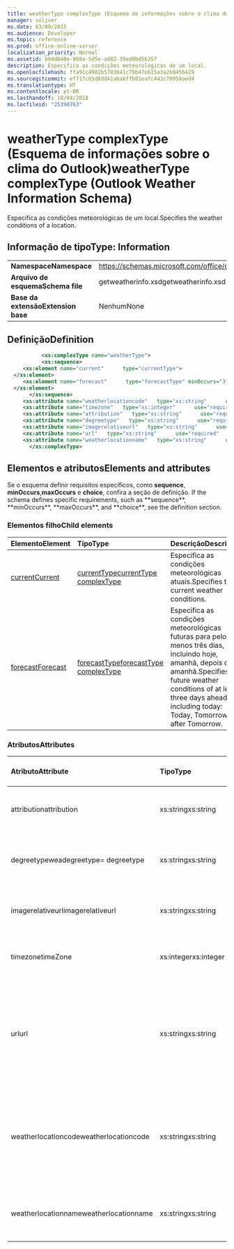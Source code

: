 ```yaml
---
title: weatherType complexType (Esquema de informações sobre o clima do Outlook)
manager: soliver
ms.date: 03/09/2015
ms.audience: Developer
ms.topic: reference
ms.prod: office-online-server
localization_priority: Normal
ms.assetid: b94d848e-868a-5d5e-ad82-39ed9bd5b357
description: Especifica as condições meteorológicas de um local.
ms.openlocfilehash: ffa91c4982b5703041c79b47eb15a3a2b845b429
ms.sourcegitcommit: ef717c65d8dd41ababffb01eafc443c79950aed4
ms.translationtype: HT
ms.contentlocale: pt-BR
ms.lasthandoff: 10/04/2018
ms.locfileid: "25398763"
---
```

# <a name="weathertype-complextype-outlook-weather-information-schema"></a><span data-ttu-id="52d5e-103">weatherType complexType (Esquema de informações sobre o clima do Outlook)</span><span class="sxs-lookup"><span data-stu-id="52d5e-103">weatherType complexType (Outlook Weather Information Schema)</span></span>

<span data-ttu-id="52d5e-104">Especifica as condições meteorológicas de um local.</span><span class="sxs-lookup"><span data-stu-id="52d5e-104">Specifies the weather conditions of a location.</span></span>
  
## <a name="type-information"></a><span data-ttu-id="52d5e-105">Informação de tipo</span><span class="sxs-lookup"><span data-stu-id="52d5e-105">Type: Information</span></span>

|||
|:-----|:-----|
|<span data-ttu-id="52d5e-106">**Namespace**</span><span class="sxs-lookup"><span data-stu-id="52d5e-106">**Namespace**</span></span> <br/> |https://schemas.microsoft.com/office/outlook/15/getweatherinfo.xsd  <br/> |
|<span data-ttu-id="52d5e-107">**Arquivo de esquema**</span><span class="sxs-lookup"><span data-stu-id="52d5e-107">**Schema file**</span></span> <br/> |<span data-ttu-id="52d5e-108">getweatherinfo.xsd</span><span class="sxs-lookup"><span data-stu-id="52d5e-108">getweatherinfo.xsd</span></span>  <br/> |
|<span data-ttu-id="52d5e-109">**Base da extensão**</span><span class="sxs-lookup"><span data-stu-id="52d5e-109">**Extension base**</span></span> <br/> |<span data-ttu-id="52d5e-110">Nenhum</span><span class="sxs-lookup"><span data-stu-id="52d5e-110">None</span></span>  <br/> |
   
## <a name="definition"></a><span data-ttu-id="52d5e-111">Definição</span><span class="sxs-lookup"><span data-stu-id="52d5e-111">Definition</span></span>

```XML
           <xs:complexType name="weatherType">
           <xs:sequence>
     <xs:element name="current"      type="currentType">
  </xs:element>  
     <xs:element name="forecast"      type="forecastType" minOccurs="3"     maxOccurs="unbounded"    >
  </xs:element>  
       </xs:sequence>
     <xs:attribute name="weatherlocationcode"   type="xs:string"      use="required"     />
     <xs:attribute name="timezone"   type="xs:integer"      use="required"     />
     <xs:attribute name="attribution"   type="xs:string"      use="required"     />
     <xs:attribute name="degreetype"   type="xs:string"      use="required"     />
     <xs:attribute name="imagerelativeurl"   type="xs:string"      use="required"     />
     <xs:attribute name="url"   type="xs:string"      use="required"     />
     <xs:attribute name="weatherlocationname"   type="xs:string"      use="required"     />
       </xs:complexType>

```

## <a name="elements-and-attributes"></a><span data-ttu-id="52d5e-112">Elementos e atributos</span><span class="sxs-lookup"><span data-stu-id="52d5e-112">Elements and attributes</span></span>

<span data-ttu-id="52d5e-113">Se o esquema definir requisitos específicos, como **sequence**, **minOccurs**,**maxOccurs** e **choice**, confira a seção de definição.</span><span class="sxs-lookup"><span data-stu-id="52d5e-113">
    If the schema defines specific requirements, such as \*\*sequence\*\*, \*\*minOccurs**,
    \*\*maxOccurs\**, and
    \*\*choice\*\*, see the definition section.
</span></span> 
  
### <a name="child-elements"></a><span data-ttu-id="52d5e-114">Elementos filho</span><span class="sxs-lookup"><span data-stu-id="52d5e-114">Child elements</span></span>

|<span data-ttu-id="52d5e-115">**Elemento**</span><span class="sxs-lookup"><span data-stu-id="52d5e-115">**Element**</span></span>|<span data-ttu-id="52d5e-116">**Tipo**</span><span class="sxs-lookup"><span data-stu-id="52d5e-116">**Type**</span></span>|<span data-ttu-id="52d5e-117">**Descrição**</span><span class="sxs-lookup"><span data-stu-id="52d5e-117">**Description**</span></span>|
|:-----|:-----|:-----|
|[<span data-ttu-id="52d5e-118">current</span><span class="sxs-lookup"><span data-stu-id="52d5e-118">Current</span></span>](current-element-weathertype-complextypeoutlook-weather-information-schema.md) <br/> |[<span data-ttu-id="52d5e-119">currentType</span><span class="sxs-lookup"><span data-stu-id="52d5e-119">currentType complexType</span></span>](currenttype-complextype-outlook-weather-information-schema.md) <br/> |<span data-ttu-id="52d5e-120">Especifica as condições meteorológicas atuais.</span><span class="sxs-lookup"><span data-stu-id="52d5e-120">Specifies the current weather conditions.</span></span>  <br/> |
|[<span data-ttu-id="52d5e-121">forecast</span><span class="sxs-lookup"><span data-stu-id="52d5e-121">Forecast</span></span>](forecast-element-weathertype-complextypeoutlook-weather-information-schema.md) <br/> |[<span data-ttu-id="52d5e-122">forecastType</span><span class="sxs-lookup"><span data-stu-id="52d5e-122">forecastType complexType</span></span>](forecasttype-complextype-outlook-weather-information-schema.md) <br/> |<span data-ttu-id="52d5e-123">Especifica as condições meteorológicas futuras para pelo menos três dias, incluindo hoje, amanhã, depois de amanhã.</span><span class="sxs-lookup"><span data-stu-id="52d5e-123">Specifies the future weather conditions of at least three days ahead including today: Today, Tomorrow, Day after Tomorrow.</span></span>  <br/> |
   
### <a name="attributes"></a><span data-ttu-id="52d5e-124">Atributos</span><span class="sxs-lookup"><span data-stu-id="52d5e-124">Attributes</span></span>

|<span data-ttu-id="52d5e-125">**Atributo**</span><span class="sxs-lookup"><span data-stu-id="52d5e-125">**Attribute**</span></span>|<span data-ttu-id="52d5e-126">**Tipo**</span><span class="sxs-lookup"><span data-stu-id="52d5e-126">**Type**</span></span>|<span data-ttu-id="52d5e-127">**Obrigatório**</span><span class="sxs-lookup"><span data-stu-id="52d5e-127">**Required**</span></span>|<span data-ttu-id="52d5e-128">**Descrição**</span><span class="sxs-lookup"><span data-stu-id="52d5e-128">**Description**</span></span>|<span data-ttu-id="52d5e-129">**Valores possíveis**</span><span class="sxs-lookup"><span data-stu-id="52d5e-129">**Possible values:**</span></span>|
|:-----|:-----|:-----|:-----|:-----|
|<span data-ttu-id="52d5e-130">attribution</span><span class="sxs-lookup"><span data-stu-id="52d5e-130">attribution</span></span>  <br/> |<span data-ttu-id="52d5e-131">xs:string</span><span class="sxs-lookup"><span data-stu-id="52d5e-131">xs:string</span></span>  <br/> |<span data-ttu-id="52d5e-132">obrigatório</span><span class="sxs-lookup"><span data-stu-id="52d5e-132">required</span></span>  <br/> |<span data-ttu-id="52d5e-133">Especifica a origem das informações meteorológicas.</span><span class="sxs-lookup"><span data-stu-id="52d5e-133">Specifies the source of the weather information.</span></span>  <br/> |<span data-ttu-id="52d5e-134">Um valor do tipo xs:string</span><span class="sxs-lookup"><span data-stu-id="52d5e-134">A value of the type xs:string</span></span>  <br/> |
|<span data-ttu-id="52d5e-135">degreetype</span><span class="sxs-lookup"><span data-stu-id="52d5e-135">weadegreetype= degreetype</span></span>  <br/> |<span data-ttu-id="52d5e-136">xs:string</span><span class="sxs-lookup"><span data-stu-id="52d5e-136">xs:string</span></span>  <br/> |<span data-ttu-id="52d5e-137">obrigatório</span><span class="sxs-lookup"><span data-stu-id="52d5e-137">required</span></span>  <br/> |<span data-ttu-id="52d5e-138">Especifica a unidade de temperatura local, como Celsius.</span><span class="sxs-lookup"><span data-stu-id="52d5e-138">Specifies the unit for the temperature of the location for example, Celsius.</span></span>  <br/> |<span data-ttu-id="52d5e-139">C, F</span><span class="sxs-lookup"><span data-stu-id="52d5e-139">C, F</span></span>  <br/> |
|<span data-ttu-id="52d5e-140">imagerelativeurl</span><span class="sxs-lookup"><span data-stu-id="52d5e-140">imagerelativeurl</span></span>  <br/> |<span data-ttu-id="52d5e-141">xs:string</span><span class="sxs-lookup"><span data-stu-id="52d5e-141">xs:string</span></span>  <br/> |<span data-ttu-id="52d5e-142">obrigatório</span><span class="sxs-lookup"><span data-stu-id="52d5e-142">required</span></span>  <br/> |<span data-ttu-id="52d5e-143">Especifica a URL da imagem para o local.</span><span class="sxs-lookup"><span data-stu-id="52d5e-143">Specifies the URL of the home page for the dictionary.</span></span>  <br/> |<span data-ttu-id="52d5e-144">Um valor do tipo xs:string</span><span class="sxs-lookup"><span data-stu-id="52d5e-144">A value of the type xs:string</span></span>  <br/> |
|<span data-ttu-id="52d5e-145">timezone</span><span class="sxs-lookup"><span data-stu-id="52d5e-145">timeZone</span></span>  <br/> |<span data-ttu-id="52d5e-146">xs:integer</span><span class="sxs-lookup"><span data-stu-id="52d5e-146">xs:integer</span></span>  <br/> |<span data-ttu-id="52d5e-147">obrigatório</span><span class="sxs-lookup"><span data-stu-id="52d5e-147">required</span></span>  <br/> |<span data-ttu-id="52d5e-148">Especifica o deslocamento GMT.</span><span class="sxs-lookup"><span data-stu-id="52d5e-148">Specifies the GMT offset.</span></span>  <br/> |<span data-ttu-id="52d5e-149">Um valor entre -11 e 12, inclusive</span><span class="sxs-lookup"><span data-stu-id="52d5e-149">A value between -11 and 12 inclusive</span></span>  <br/> |
|<span data-ttu-id="52d5e-150">url</span><span class="sxs-lookup"><span data-stu-id="52d5e-150">url</span></span>  <br/> |<span data-ttu-id="52d5e-151">xs:string</span><span class="sxs-lookup"><span data-stu-id="52d5e-151">xs:string</span></span>  <br/> |<span data-ttu-id="52d5e-152">obrigatório</span><span class="sxs-lookup"><span data-stu-id="52d5e-152">required</span></span>  <br/> |<span data-ttu-id="52d5e-153">Especifica a URL para a página da Web do serviço meteorológico que contém informações sobre o clima para o local especificado.</span><span class="sxs-lookup"><span data-stu-id="52d5e-153">Specifies the URL for the web page of the weather service that contains weather information for the specified location.</span></span>  <br/> |<span data-ttu-id="52d5e-154">Um valor do tipo xs:string</span><span class="sxs-lookup"><span data-stu-id="52d5e-154">A value of the type xs:string</span></span>  <br/> |
|<span data-ttu-id="52d5e-155">weatherlocationcode</span><span class="sxs-lookup"><span data-stu-id="52d5e-155">weatherlocationcode</span></span>  <br/> |<span data-ttu-id="52d5e-156">xs:string</span><span class="sxs-lookup"><span data-stu-id="52d5e-156">xs:string</span></span>  <br/> |<span data-ttu-id="52d5e-157">obrigatório</span><span class="sxs-lookup"><span data-stu-id="52d5e-157">required</span></span>  <br/> |<span data-ttu-id="52d5e-158">Especifica o código associado ao local usado para distinguir vários locais que tenham o mesmo nome.</span><span class="sxs-lookup"><span data-stu-id="52d5e-158">Specifies the code that is associated with the location used to distinguish multiple location that have the same name.</span></span>  <br/> |<span data-ttu-id="52d5e-159">Um valor do tipo xs:string</span><span class="sxs-lookup"><span data-stu-id="52d5e-159">A value of the type xs:string</span></span>  <br/> |
|<span data-ttu-id="52d5e-160">weatherlocationname</span><span class="sxs-lookup"><span data-stu-id="52d5e-160">weatherlocationname</span></span>  <br/> |<span data-ttu-id="52d5e-161">xs:string</span><span class="sxs-lookup"><span data-stu-id="52d5e-161">xs:string</span></span>  <br/> |<span data-ttu-id="52d5e-162">obrigatório</span><span class="sxs-lookup"><span data-stu-id="52d5e-162">required</span></span>  <br/> |<span data-ttu-id="52d5e-163">Especifica o nome do local exibido no controle suspenso.</span><span class="sxs-lookup"><span data-stu-id="52d5e-163">Specifies the name of the location that appears in the drop-down control.</span></span>  <br/> |<span data-ttu-id="52d5e-164">Um valor do tipo xs:string</span><span class="sxs-lookup"><span data-stu-id="52d5e-164">A value of the type xs:string</span></span>  <br/> |
   

